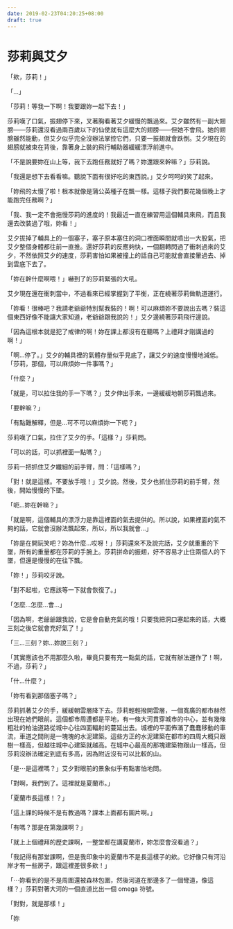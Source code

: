 ```yaml
---
date: 2019-02-23T04:20:25+08:00
draft: true
---
```


# 莎莉與艾夕

「欸，莎莉！」

「...」

「莎莉！等我一下啊！我要跟妳一起下去！」

莎莉嘆了口氣，振翅停下來，叉著胸看著艾夕緩慢的飄過來。艾夕雖然有一副大翅膀——莎莉還沒看過兩百歲以下的仙使就有這麼大的翅膀——但她不會飛。她的翅膀雖然能動，但艾夕似乎完全沒辦法掌控它們，只要一振翅就會跌倒。艾夕現在的翅膀就被束在背後，靠著身上裝的飛行輔助器緩緩漂浮前進中。

「不是說要妳在山上等，我下去跑任務就好了嗎？妳還跟來幹嘛？」莎莉說。

「我還是想下去看看嘛。聽說下面有很好吃的東西說。」艾夕呵呵的笑了起來。

「妳飛的太慢了啦！根本就像是蒲公英種子在飄一樣。這樣子我們要花幾個晚上才能跑完任務啊？」

「我、我一定不會拖慢莎莉的進度的！我最近一直在練習用這個輔具來飛，而且我還去改裝過了哦，妳看！」

艾夕拔掉了輔具上的一個塞子，塞子原本塞住的洞口裡面瞬間就噴出一大股氣，把艾夕整個身體都往前一直推。還好莎莉的反應夠快，一個翻轉閃過了衝刺過來的艾夕，不然依照艾夕的速度，莎莉害怕如果被撞上的話自己可能就會直接暈過去、掉到雲底下去了。

「妳在幹什麼啊喂！」嚇到了的莎莉緊張的大吼。

艾夕現在還在衝刺當中，不過看來已經掌握到了平衡，正在繞著莎莉做軌道運行。

「妳看！很棒吧？我請老爺爺特別幫我裝的！啊！可以麻煩妳不要說出去嗎？裝這個東西好像不能讓大家知道，老爺爺跟我說的！」艾夕邊繞著莎莉飛行邊說。

「因為這根本就是犯了戒律的啊！妳在課上都沒有在聽嗎？上禮拜才剛講過的啊！」

「啊...停了。」艾夕的輔具裡的氣體存量似乎見底了，讓艾夕的速度慢慢地減低。「莎莉，那個，可以麻煩妳一件事嗎？」

「什麼？」

「就是，可以拉住我的手一下嗎？」艾夕伸出手來，一邊緩緩地朝莎莉飄過來。

「要幹嘛？」

「有點難解釋，但是...可不可以麻煩妳一下呢？」

莎莉嘆了口氣，拉住了艾夕的手。「這樣？」莎莉問。

「可以的話，可以抓裡面一點嗎？」

莎莉一把抓住艾夕纖細的前手臂，問：「這樣嗎？」

「對！就是這樣。不要放手哦！」艾夕說。然後，艾夕也抓住莎莉的前手臂，然後，開始慢慢的下墜。

「呃...妳在幹嘛？」

「就是啊，這個輔具的漂浮力是靠這裡面的氣去提供的。所以說，如果裡面的氣不夠的話，它就會沒辦法飄起來，所以，所以我就會...」

「妳是在開玩笑吧？妳為什麼...哎呀！」莎莉還來不及說完話，艾夕就重重的下墜，所有的重量都在莎莉的手腕上。莎莉拼命的振翅，好不容易才止住兩個人的下墜，但還是慢慢的在往下飄。

「妳！」莎莉咬牙說。

「對不起啦，它應該等一下就會恢復了。」

「怎麼...怎麼...會...」

「因為啊，老爺爺跟我說，它是會自動充氣的哦！只要我把洞口塞起來的話，大概三刻之後它就會充好氣了！」

「三...三刻？妳...妳說三刻？」

「其實應該也不用那麼久啦，畢竟只要有充一點氣的話，它就有辦法運作了！啊，不過，莎莉？」

「什...什麼？」

「妳有看到那個塞子嗎？」

莎莉抓著艾夕的手，緩緩朝雲層降下去。莎莉輕輕撥開雲層，一個寬廣的都市赫然出現在她們眼前。這個都市周遭都是平地，有一條大河貫穿城市的中心，並有幾條粗壯的柏油道路從城中心往四面輻射的蔓延出去。城裡的平面佈滿了蠢蠢移動的車流，車道之間則是一塊塊的水泥建築。這些方正的水泥建築在都市的四周大概只跟樹一樣高，但越往城中心建築就越高。在城中心最高的那塊建築物跟山一樣高，但莎莉沒辦法確定到底有多高，因為附近沒有可以比較的山。

「是⋯是這裡嗎？」艾夕對眼前的景象似乎有點害怕地問。

「對啊，我們到了。這裡就是夏蘭市。」

「夏蘭市長這樣！？」

「這上課的時候不是有教過嗎？課本上面都有圖片啊。」

「有嗎？那是在第幾課啊？」

「就上上個禮拜的歷史課啊，一整堂都在講夏蘭市，妳怎麼會沒看過？」

「我記得有那堂課啊，但是我印象中的夏蘭市不是長這樣子的欸。它好像只有河沿岸才有一些房子，跟這裡差很多欸！」

「⋯妳看到的是不是周圍還被森林包圍，然後河道在那邊多了一個彎道，像這樣？」莎莉對著大河的一個直道比出一個 omega 符號。

「對對，就是那樣！」

「妳